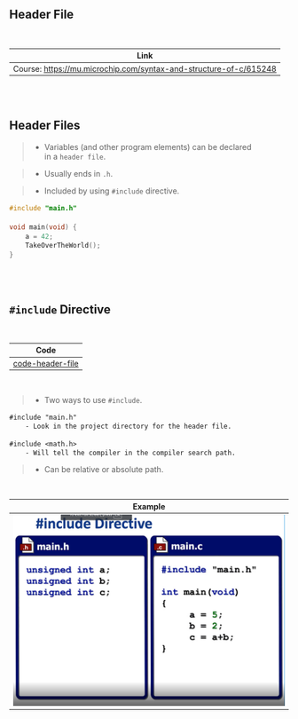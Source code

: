 ## Header File

<br />

| Link |
| ---- |
| Course: https://mu.microchip.com/syntax-and-structure-of-c/615248 |

<br />
<br />


## Header Files

> - Variables (and other program elements) can be declared <br />
    in a `header file`.

> - Usually ends in `.h`.

> - Included by using `#include` directive.

```c
#include "main.h"

void main(void) {
    a = 42;
    TakeOverTheWorld();
}
```

<br />
<br />



## `#include` Directive

<br />

| Code |
| ---- |
| [code-header-file](./code-variables.c) |

<br />

> - Two ways to use `#include`.

```plaintext
#include "main.h"
    - Look in the project directory for the header file.

#include <math.h>
    - Will tell the compiler in the compiler search path.
```

> - Can be relative or absolute path.

<br />

| Example |
| ------- |
| ![header-file](./images/02-header-file-sample.png) |

<br />
